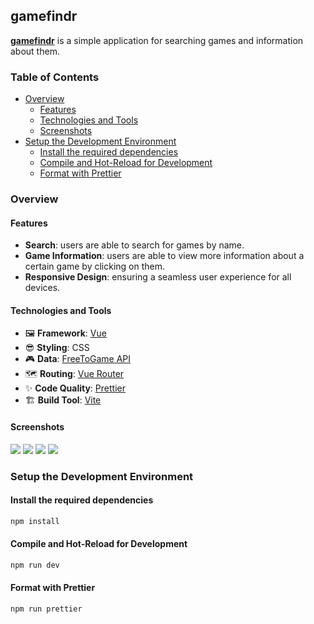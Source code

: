 ## gamefindr

[**gamefindr**](https://beniusis.github.io/gamefindr) is a simple application for searching games and information about them.

### Table of Contents

- [Overview](#overview)
  - [Features](#features)
  - [Technologies and Tools](#technologies-and-tools)
  - [Screenshots](#screenshots)
- [Setup the Development Environment](#setup-the-development-environment)
  - [Install the required dependencies](#install-the-required-dependencies)
  - [Compile and Hot-Reload for Development](#compile-and-hot-reload-for-development)
  - [Format with Prettier](#format-with-prettier)

### Overview

#### Features

- **Search**: users are able to search for games by name.
- **Game Information**: users are able to view more information about a certain game by clicking on them.
- **Responsive Design**: ensuring a seamless user experience for all devices.

#### Technologies and Tools

- 🖼️ **Framework**: [Vue](https://vuejs.org)
- 😎 **Styling**: CSS
- 🎮 **Data**: [FreeToGame API](https://www.freetogame.com/api-doc)
- 🗺️ **Routing**: [Vue Router](https://router.vuejs.org)
- ✨ **Code Quality**: [Prettier](https://prettier.io)
- 🏗️ **Build Tool**: [Vite](https://vitejs.dev)

#### Screenshots

![](./screenshots/main.png)
![](./screenshots/hover.png)
![](./screenshots/search.png)
![](./screenshots/details.png)

### Setup the Development Environment

#### Install the required dependencies

```sh
npm install
```

#### Compile and Hot-Reload for Development

```sh
npm run dev
```

#### Format with Prettier

```sh
npm run prettier
```
